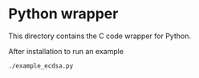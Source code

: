# Python wrapper

This directory contains the C code wrapper for Python.

After installation to run an example

```
./example_ecdsa.py
```